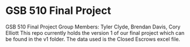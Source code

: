 # GSB 510 Final Project
 GSB 510 Final Project
Group Members: Tyler Clyde, Brendan Davis, Cory Elliott
This repo currently holds the version 1 of our final project which can be found in the v1 folder. The data used is the Closed Escrows excel file.
